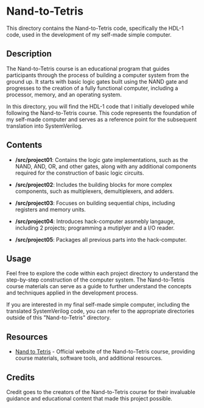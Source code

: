 # Nand-to-Tetris

This directory contains the Nand-to-Tetris code, specifically the HDL-1 code, 
 used in the development of my self-made simple computer.

## Description

The Nand-to-Tetris course is an educational program that guides participants 
 through the process of building a computer system from the ground up. It starts
 with basic logic gates built using the NAND gate and progresses to the creation
 of a fully functional computer, including a processor, memory, and an operating
 system.

In this directory, you will find the HDL-1 code that I initially developed while
 following the Nand-to-Tetris course. This code represents the foundation of my 
 self-made computer and serves as a reference point for the subsequent 
 translation into SystemVerilog.

## Contents

- **/src/project01**: Contains the logic gate implementations, such as the 
 NAND, AND, OR, and other gates, along with any additional components required
 for the construction of basic logic circuits.

- **/src/project02**: Includes the building blocks for more complex components,
 such as multiplexers, demultiplexers, and adders.

- **/src/project03**: Focuses on building sequential chips, including
 registers and memory units.

- **/src/project04**: Introduces hack-computer assmebly langauge, including 2
  projects; programming a mutiplyer and a I/O reader.

- **/src/project05**: Packages all previous parts into the hack-computer.

## Usage

Feel free to explore the code within each project directory to understand the 
 step-by-step construction of the computer system. The Nand-to-Tetris course 
 materials can serve as a guide to further understand the concepts and 
 techniques applied in the development process.

If you are interested in my final self-made simple computer, including the
 translated SystemVerilog code, you can refer to the appropriate directories 
 outside of this "Nand-to-Tetris" directory.

## Resources

- [Nand to Tetris](https://www.nand2tetris.org/) - Official website of the 
 Nand-to-Tetris course, providing course materials, software tools, and 
 additional resources.

## Credits

Credit goes to the creators of the Nand-to-Tetris course for their invaluable 
guidance and educational content that made this project possible.

